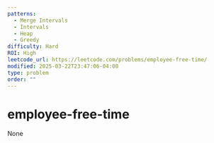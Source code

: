 ```yaml
---
patterns:
  - Merge Intervals
  - Intervals
  - Heap
  - Greedy
difficulty: Hard
ROI: High
leetcode_url: https://leetcode.com/problems/employee-free-time/
modified: 2025-03-22T23:47:06-04:00
type: problem
order: ""
---
```


# employee-free-time

None
